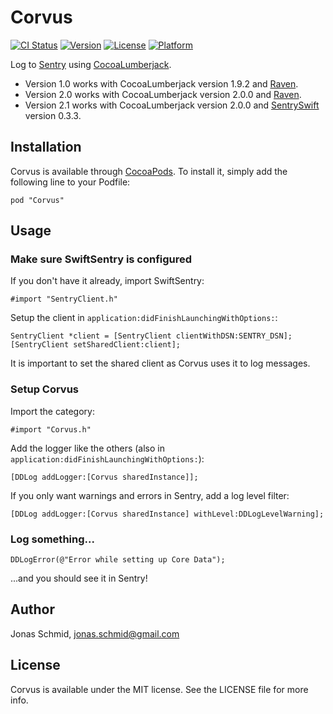 # Corvus

[![CI Status](http://img.shields.io/travis/jschmid/Corvus.svg?style=flat)](https://travis-ci.org/jschmid/Corvus)
[![Version](https://img.shields.io/cocoapods/v/Corvus.svg?style=flat)](http://cocoadocs.org/docsets/Corvus)
[![License](https://img.shields.io/cocoapods/l/Corvus.svg?style=flat)](http://cocoadocs.org/docsets/Corvus)
[![Platform](https://img.shields.io/cocoapods/p/Corvus.svg?style=flat)](http://cocoadocs.org/docsets/Corvus)

Log to [Sentry](https://getsentry.com/) using [CocoaLumberjack](https://github.com/CocoaLumberjack/CocoaLumberjack).

* Version 1.0 works with CocoaLumberjack version 1.9.2 and [Raven](https://github.com/getsentry/raven-swift).
* Version 2.0 works with CocoaLumberjack version 2.0.0 and [Raven](https://github.com/getsentry/raven-swift).
* Version 2.1 works with CocoaLumberjack version 2.0.0 and [SentrySwift](https://github.com/getsentry/sentry-swift) version 0.3.3.

## Installation

Corvus is available through [CocoaPods](http://cocoapods.org). To install
it, simply add the following line to your Podfile:

    pod "Corvus"

## Usage

### Make sure SwiftSentry is configured

If you don't have it already, import SwiftSentry:

    #import "SentryClient.h"
    
Setup the client in `application:didFinishLaunchingWithOptions:`:

    SentryClient *client = [SentryClient clientWithDSN:SENTRY_DSN];
    [SentryClient setSharedClient:client];
    
It is important to set the shared client as Corvus uses it to log messages.
    
### Setup Corvus

Import the category:

	#import "Corvus.h"

Add the logger like the others (also in `application:didFinishLaunchingWithOptions:`):

    [DDLog addLogger:[Corvus sharedInstance]];

If you only want warnings and errors in Sentry, add a log level filter:

    [DDLog addLogger:[Corvus sharedInstance] withLevel:DDLogLevelWarning];
    
### Log something...

    DDLogError(@"Error while setting up Core Data");

...and you should see it in Sentry!

## Author

Jonas Schmid, jonas.schmid@gmail.com

## License

Corvus is available under the MIT license. See the LICENSE file for more info.
